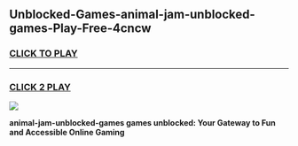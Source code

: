 
## Unblocked-Games-animal-jam-unblocked-games-Play-Free-4cncw
<h3>
<a href="https://premium76.site?title=animal-jam-unblocked-games&ref=21A">CLICK TO PLAY</a></h3>
<hr>

<h3>
<a href="https://premium76.site?title=animal-jam-unblocked-games&ref=21A">CLICK 2 PLAY</a>
  
</h3>

<a href="https://premium76.site?title=animal-jam-unblocked-games&ref=21A"><img src="https://clearcache.store/games.png"></a>


**animal-jam-unblocked-games games unblocked: Your Gateway to Fun and Accessible Online Gaming**
